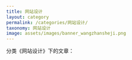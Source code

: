 ```yaml
---
title: 网站设计
layout: category
permalink: /categories/网站设计/
taxonomy: 网站设计
image: assets/images/banner_wangzhansheji.png
---
```


分类《网站设计》下的文章：